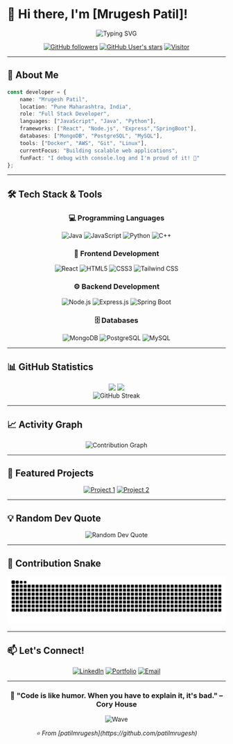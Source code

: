 

# 👋 Hi there, I'm [Mrugesh Patil]!

<div align="center">
  <img src="https://readme-typing-svg.herokuapp.com?font=Fira+Code&size=32&duration=2800&pause=2000&color=A9FEF7&center=true&vCenter=true&width=600&lines=Full+Stack+Developer;Open+Source+Enthusiast;Problem+Solver;Always+Learning!" alt="Typing SVG" />
</div>

<div align="center">
  
  [![GitHub followers](https://img.shields.io/github/followers/patilmrugesh?label=Follow&style=social)](https://github.com/patilmrugesh/?tab=follow)
  [![GitHub User's stars](https://img.shields.io/github/stars/patilmrugesh?style=social)](https://github.com/patilmrugesh)
  [![Visitor](https://visitor-badge.laobi.icu/badge?page_id=patilmrugesh.patilmrugesh)](https://github.com/patilmrugesh)

</div>

---

## 🚀 About Me

```typescript
const developer = {
    name: "Mrugesh Patil",
    location: "Pune Maharashtra, India",
    role: "Full Stack Developer",
    languages: ["JavaScript", "Java", "Python"],
    frameworks: ["React", "Node.js", "Express","SpringBoot"],
    databases: ["MongoDB", "PostgreSQL", "MySQL"],
    tools: ["Docker", "AWS", "Git", "Linux"],
    currentFocus: "Building scalable web applications",
    funFact: "I debug with console.log and I'm proud of it! 🐛"
};
```

---

## 🛠️ Tech Stack & Tools

<div align="center">

### 💻 Programming Languages

![Java](https://img.shields.io/badge/Java-ED8B00?style=for-the-badge&logo=java&logoColor=white)
![JavaScript](https://img.shields.io/badge/JavaScript-F7DF1E?style=for-the-badge&logo=javascript&logoColor=black)
![Python](https://img.shields.io/badge/Python-3776AB?style=for-the-badge&logo=python&logoColor=white)
![C++](https://img.shields.io/badge/C++-00599C?style=for-the-badge&logo=c%2B%2B&logoColor=white)

### 🎨 Frontend Development
![React](https://img.shields.io/badge/React-20232A?style=for-the-badge&logo=react&logoColor=61DAFB)
![HTML5](https://img.shields.io/badge/HTML5-E34F26?style=for-the-badge&logo=html5&logoColor=white)
![CSS3](https://img.shields.io/badge/CSS3-1572B6?style=for-the-badge&logo=css3&logoColor=white)
![Tailwind CSS](https://img.shields.io/badge/Tailwind_CSS-38B2AC?style=for-the-badge&logo=tailwind-css&logoColor=white)

### ⚙️ Backend Development
![Node.js](https://img.shields.io/badge/Node.js-43853D?style=for-the-badge&logo=node.js&logoColor=white)
![Express.js](https://img.shields.io/badge/Express.js-404D59?style=for-the-badge)
![Spring Boot](https://img.shields.io/badge/Spring_Boot-6DB33F?style=for-the-badge&logo=spring-boot&logoColor=white)

### 🗄️ Databases
![MongoDB](https://img.shields.io/badge/MongoDB-4EA94B?style=for-the-badge&logo=mongodb&logoColor=white)
![PostgreSQL](https://img.shields.io/badge/PostgreSQL-316192?style=for-the-badge&logo=postgresql&logoColor=white)
![MySQL](https://img.shields.io/badge/MySQL-00000F?style=for-the-badge&logo=mysql&logoColor=white)


</div>

---

## 📊 GitHub Statistics

<div align="center">
  <img height="180em" src="https://github-readme-stats.vercel.app/api?username=patilmrugesh&show_icons=true&theme=tokyonight&include_all_commits=true&count_private=true"/>
  <img height="180em" src="https://github-readme-stats.vercel.app/api/top-langs/?username=patilmrugesh&layout=compact&langs_count=8&theme=tokyonight"/>
</div>

<div align="center">
  <img src="https://github-readme-streak-stats.herokuapp.com/?user=patilmrugesh&theme=tokyonight" alt="GitHub Streak" />
</div>

---

## 📈 Activity Graph
<div align="center">
  <img src="https://github-readme-activity-graph.vercel.app/graph?username=patilmrugesh&theme=tokyo-night&bg_color=1a1b27&color=70a5fd&line=bf91f3&point=38bdae&area=true&hide_border=true" alt="Contribution Graph" />
</div>

---

## 🌟 Featured Projects

<div align="center">

[![Project 1](https://github-readme-stats.vercel.app/api/pin/?username=patilmrugesh&repo=project1&theme=tokyonight)](https://github.com/patilmrugesh/civicboost)
[![Project 2](https://github-readme-stats.vercel.app/api/pin/?username=patilmrugesh&repo=project2&theme=tokyonight)](https://github.com/patilmrugesh/arogya)

</div>

---

## 💡 Random Dev Quote
<div align="center">
  <img src="https://quotes-github-readme.vercel.app/api?type=horizontal&theme=tokyonight" alt="Random Dev Quote" />
</div>

---

## 🐍 Contribution Snake
<div align="center">
  <img src="https://raw.githubusercontent.com/patilmrugesh/patilmrugesh/output/github-contribution-grid-snake.svg" alt="Snake animation" />
</div>

---

## 📫 Let's Connect!

<div align="center">

[![LinkedIn](https://img.shields.io/badge/LinkedIn-0077B5?style=for-the-badge&logo=linkedin&logoColor=white)](https://linkedin.com/in/mrugesh-patil)
[![Portfolio](https://img.shields.io/badge/Portfolio-FF5722?style=for-the-badge&logo=todoist&logoColor=white)](https://yourportfolio.com)
[![Email](https://img.shields.io/badge/Gmail-D14836?style=for-the-badge&logo=gmail&logoColor=white)](mailto:patilmrugesh84@gmail.com)

</div>

---

<div align="center">
  <h3>🎯 "Code is like humor. When you have to explain it, it's bad." – Cory House</h3>
  
  ![Wave](https://raw.githubusercontent.com/mayhemantt/mayhemantt/Update/svg/Bottom.svg)
  
  <p><i>⭐️ From [patilmrugesh](https://github.com/patilmrugesh)</i></p>
</div>
